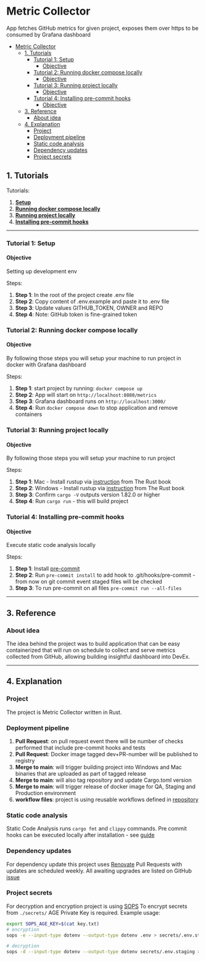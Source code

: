 # Metric Collector
App fetches GitHub metrics for given project, exposes them over https to be consumed by Grafana dashboard
- [Metric Collector](#metric-collector)
  - [1. Tutorials](#1-tutorials)
    - [Tutorial 1: Setup](#tutorial-1-setup)
      - [Objective](#objective)
    - [Tutorial 2: Running docker compose locally](#tutorial-2-running-docker-compose-locally)
      - [Objective](#objective-1)
    - [Tutorial 3: Running project locally](#tutorial-3-running-project-locally)
      - [Objective](#objective-2)
    - [Tutorial 4: Installing pre-commit hooks](#tutorial-4-installing-pre-commit-hooks)
      - [Objective](#objective-3)
  - [3. Reference](#3-reference)
    - [About idea](#about-idea)
  - [4. Explanation](#4-explanation)
    - [Project](#project)
    - [Deployment pipeline](#deployment-pipeline)
    - [Static code analysis](#static-code-analysis)
    - [Dependency updates](#dependency-updates)
    - [Project secrets](#project-secrets)


## 1. Tutorials

Tutorials:
1. **[Setup](#tutorial-1-setup)**
2. **[Running docker compose locally](#tutorial-2-running-docker-compose-locally)**
3. **[Running project locally](#tutorial-3-running-project-locally)**
4. **[Installing pre-commit hooks](#tutorial-4-installing-pre-commit-hooks)**

---
### Tutorial 1: Setup

#### Objective
Setting up development env

Steps:
1. **Step 1**: In the root of the project create .env file
2. **Step 2**: Copy content of .env.example and paste it to .env file
3. **Step 3**: Update values GITHUB_TOKEN, OWNER and REPO
4. **Step 4**: Note: GitHub token is fine-grained token

### Tutorial 2: Running docker compose locally

#### Objective
By following those steps you will setup your machine to run project in docker with Grafana dashboard

Steps:
1. **Step 1**: start project by running: `docker compose up`
2. **Step 2**: App will start on `http://localhost:8080/metrics`
3. **Step 3**: Grafana dashboard runs on `http://localhost:3000/`
4. **Step 4**: Run `docker compose down` to stop application and remove containers


### Tutorial 3: Running project locally

#### Objective
By following those steps you will setup your machine to run project

Steps:
1. **Step 1**: Mac - Install rustup via [instruction](https://doc.rust-lang.org/cargo/getting-started/) from The Rust book
2. **Step 2**: Windows - Install rustup via [instruction](https://doc.rust-lang.org/cargo/getting-started/installation.html) from The Rust book
3. **Step 3**: Confirm `cargo -V` outputs version 1.82.0 or higher
4. **Step 4**: Run `cargo run` - this will build project

### Tutorial 4: Installing pre-commit hooks

#### Objective
Execute static code analysis locally

Steps:
1. **Step 1**: Install [pre-commit]()
2. **Step 2**: Run `pre-commit install` to add hook to .git/hooks/pre-commit - from now on git commit event staged files will be checked
3. **Step 3**: To run pre-commit on all files `pre-commit run --all-files`

---

## 3. Reference
### About idea
The idea behind the project was to build application that can be easy containerized that will run on schedule to collect and serve metrics collected from GitHub, allowing building insightful dashboard into DevEx.

---
## 4. Explanation

### Project
The project is Metric Collector written in Rust.

### Deployment pipeline
1. **Pull Request**: on pull request event there will be number of checks performed that include pre-commit hooks and tests
2. **Pull Request**: Docker image tagged dev+PR-number will be published to registry
3. **Merge to main**: will trigger building project into Windows and Mac binaries that are uploaded as part of tagged release
4. **Merge to main**: will also tag repository and update Cargo.toml version
5. **Merge to main**: will trigger release of docker image for QA, Staging and Production environment
6. **workflow files**: project is using reusable workflows defined in [repository](https://github.com/KatKmiotek/reusable-workflows)

### Static code analysis
Static Code Analysis runs `cargo fmt` and `clippy` commands.
Pre commit hooks can be executed locally after installation - see [guide](#tutorial-4-installing-pre-commit-hooks)

### Dependency updates
For dependency update this project uses [Renovate](https://docs.renovatebot.com/)
Pull Requests with updates are scheduled weekly. All awaiting upgrades are listed on GitHub [issue](https://github.com/KatKmiotek/metric-collector/issues/16)

### Project secrets
For decryption and encryption project is using [SOPS](https://github.com/getsops/sops)
To encrypt secrets from `./secrets/` AGE Private Key is required.
Example usage:
```sh
export SOPS_AGE_KEY=$(cat key.txt)
# encryption
sops -e --input-type dotenv --output-type dotenv .env > secrets/.env.staging

# decryption
sops -d --input-type dotenv --output-type dotenv secrets/.env.staging > .env.decrypted
```
